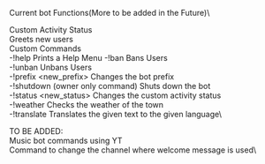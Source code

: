 Current bot Functions(More to be added in the Future)\

Custom Activity Status\
Greets new users\
Custom Commands\
    -!help                              Prints a Help Menu
    -!ban <user> <reason>               Bans Users\
    -!unban <userid>                    Unbans Users\
    -!prefix <new_prefix>               Changes the bot prefix\
    -!shutdown (owner only command)     Shuts down the bot\
    -!status <new_status>               Changes the custom activity status\
    -!weather <town> <state>            Checks the weather of the town\
    -!translate <language> <text>       Translates the given text to the given language\


TO BE ADDED:\
    Music bot commands using YT\
    Command to change the channel where welcome message is used\
